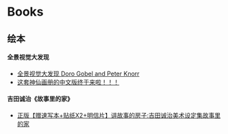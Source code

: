# Books

## 绘本

#### 全景视觉大发现
* [全景视觉大发现 Doro Gobel and Peter Knorr](https://zhuanlan.zhihu.com/p/493283926)
* [这套神仙画册的中文版终于来啦！！！](https://www.bilibili.com/video/BV1CG4y1Z7yY/)

#### 吉田诚治《故事里的家》
* [正版【赠速写本+贴纸X2+明信片】讲故事的房子:吉田诚治美术设定集故事里的家](https://detail.tmall.com/item.htm?abbucket=19&id=666452808116)
